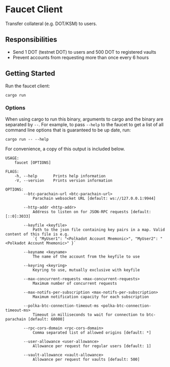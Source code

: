 # Faucet Client

Transfer collateral (e.g. DOT/KSM) to users.

## Responsibilities

- Send 1 DOT (testnet DOT) to users and 500 DOT to registered vaults
- Prevent accounts from requesting more than once every 6 hours

## Getting Started

Run the faucet client:

```
cargo run
```

### Options

When using cargo to run this binary, arguments to cargo and the binary are separated by `--`. For example, to pass `--help` to the faucet to get a list of all command line options that is guaranteed to be up date, run:

```
cargo run -- --help
```

For convenience, a copy of this output is included below.
```
USAGE:
    faucet [OPTIONS]

FLAGS:
    -h, --help       Prints help information
    -V, --version    Prints version information

OPTIONS:
        --btc-parachain-url <btc-parachain-url>
            Parachain websocket URL [default: ws://127.0.0.1:9944]

        --http-addr <http-addr>
            Address to listen on for JSON-RPC requests [default: [::0]:3033]

        --keyfile <keyfile>
            Path to the json file containing key pairs in a map. Valid content of this file is e.g.
            `{ "MyUser1": "<Polkadot Account Mnemonic>", "MyUser2": "<Polkadot Account Mnemonic>" }`

        --keyname <keyname>
            The name of the account from the keyfile to use

        --keyring <keyring>
            Keyring to use, mutually exclusive with keyfile

        --max-concurrent-requests <max-concurrent-requests>
            Maximum number of concurrent requests

        --max-notifs-per-subscription <max-notifs-per-subscription>
            Maximum notification capacity for each subscription

        --polka-btc-connection-timeout-ms <polka-btc-connection-timeout-ms>
            Timeout in milliseconds to wait for connection to btc-parachain [default: 60000]

        --rpc-cors-domain <rpc-cors-domain>
            Comma separated list of allowed origins [default: *]

        --user-allowance <user-allowance>
            Allowance per request for regular users [default: 1]

        --vault-allowance <vault-allowance>
            Allowance per request for vaults [default: 500]
```
